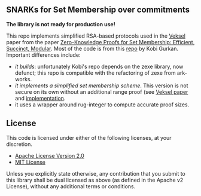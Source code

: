 SNARKs for Set Membership over commitments
------------

**The library is not ready for production use!**

This repo implements simplified RSA-based protocols used in the [Veksel](link) paper from the paper [Zero-Knowledge Proofs for Set Membership:
Efficient, Succinct, Modular](https://eprint.iacr.org/2019/1255.pdf).
Most of the code is from this [repo](https://github.com/kobigurk/cpsnarks-set) by Kobi Gurkan. Important differences include: 
- _it builds_: unfortunately Kobi's repo depends on the zexe library, now defunct; this repo is compatible with the refactoring of zexe from ark-works.
- _it implements a simplified set membership scheme_. This version is not secure on its own without an additional range proof (see [Veksel paper](link) and [implementation](https://github.com/matteocam/veksel).
- it uses a wrapper around rug-integer to compute accurate proof sizes.

## License

This code is licensed under either of the following licenses, at your discretion.

 * [Apache License Version 2.0](LICENSE-APACHE)
 * [MIT License](LICENSE-MIT)

Unless you explicitly state otherwise, any contribution that you submit to this library shall be dual licensed as above (as defined in the Apache v2 License), without any additional terms or conditions.




